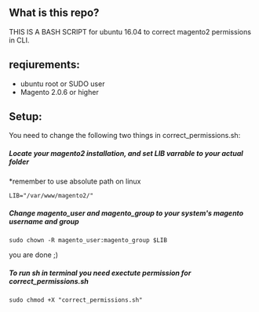 ## What is this repo?
THIS IS A BASH SCRIPT for ubuntu 16.04 to correct magento2 permissions in CLI.

## reqiurements:
- ubuntu root or SUDO user
- Magento 2.0.6 or higher


## Setup:

You need to change the following two things in correct_permissions.sh:

##### Locate your magento2 installation, and set LIB varrable to your actual folder
*remember to use absolute path on linux 
```
LIB="/var/www/magento2/"
```

##### Change magento_user and magento_group to your system's magento username and group
```
sudo chown -R magento_user:magento_group $LIB   
```

you are done ;)

##### To run sh in terminal you need exectute permission for correct_permissions.sh
```
sudo chmod +X "correct_permissions.sh"
```
